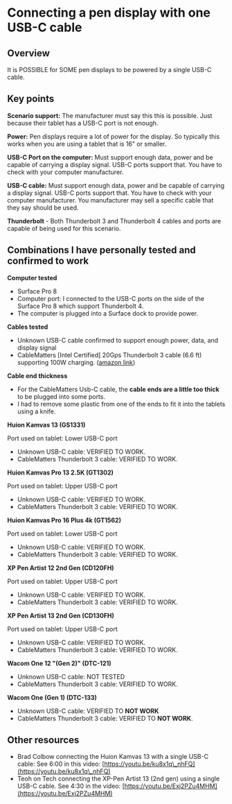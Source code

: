 # Connecting a pen display with one USB-C cable

## Overview

It is POSSIBLE for SOME pen displays to be powered by a single USB-C cable.

## Key points

**Scenario support:** The manufacturer must say this this is possible. Just because their tablet has a USB-C port is not enough.

**Power:** Pen displays require a lot of power for the display. So typically this works when you are using a tablet that is 16" or smaller.

**USB-C Port on the computer:** Must support enough data, power and be capable of carrying a display signal. USB-C ports support that. You have to check with your computer manufacturer.&#x20;

**USB-C cable:** Must support enough data, power and be capable of carrying a display signal. USB-C ports support that. You have to check with your computer manufacturer. You manufacturer may sell a specific cable that they say should be used.

**Thunderbolt** - Both Thunderbolt 3 and Thunderbolt 4 cables and ports are capable of being used for this scenario. &#x20;

## Combinations I have personally tested and confirmed to work

**Computer tested**

* Surface Pro 8
* Computer port: I connected to the USB-C ports on the side of the Surface Pro 8 which support Thunderbolt 4.
* The computer is plugged into a Surface dock to provide power.

**Cables tested**

* Unknown USB-C cable confirmed to support enough power, data, and display signal
* CableMatters \[Intel Certified] 20Gps Thunderbolt 3 cable (6.6 ft) supporting 100W charging. ([amazon link](https://www.amazon.com/dp/B01AS8U9KE))

**Cable end thickness**

* For the CableMatters Usb-C cable, the **cable ends are a little too thick** to be plugged into some ports.
* I had to remove some plastic from one of the ends to fit it into the tablets using a knife.&#x20;

**Huion Kamvas 13 (GS1331)**

Port used on tablet: Lower USB-C port

* Unknown USB-C cable: VERIFIED TO WORK.
* CableMatters Thunderbolt 3 cable: VERIFIED TO WORK.

**Huion Kamvas Pro 13 2.5K (GT1302)**

Port used on tablet: Upper USB-C port

* Unknown USB-C cable: VERIFIED TO WORK.
* CableMatters Thunderbolt 3 cable: VERIFIED TO WORK.

**Huion Kamvas Pro 16 Plus 4k (GT1562)**

Port used on tablet: Lower USB-C port&#x20;

* Unknown USB-C cable: VERIFIED TO WORK.
* CableMatters Thunderbolt 3 cable: VERIFIED TO WORK.

**XP Pen Artist 12 2nd Gen (CD120FH)**

Port used on tablet: Upper USB-C port

* Unknown USB-C cable: VERIFIED TO WORK.
* CableMatters Thunderbolt 3 cable: VERIFIED TO WORK.

&#x20;**XP Pen Artist 13 2nd Gen (CD130FH)**

Port used on tablet: Upper USB-C port

* Unknown USB-C cable: VERIFIED TO WORK.
* CableMatters Thunderbolt 3 cable: VERIFIED TO WORK.

**Wacom One 12 "(Gen 2)" (DTC-121)**

* Unknown USB-C cable: NOT TESTED
* CableMatters Thunderbolt 3 cable: VERIFIED TO WORK.&#x20;

**Wacom One (Gen 1) (DTC-133)**

* Unknown USB-C cable: VERIFIED TO **NOT WORK**
* CableMatters Thunderbolt 3 cable: VERIFIED TO **NOT WORK**.

## Other resources

* Brad Colbow connecting the Huion Kamvas 13 with a single USB-C cable: See 6:00 in this video: [https://youtu.be/ku8x1q\_nhFQ](https://youtu.be/ku8x1q\_nhFQ)
* Teoh on Tech connecting the XP-Pen Artist 13 (2nd gen) using a single USB-C cable. See 4:30 in the video:  [https://youtu.be/Exj2PZu4MHM](https://youtu.be/Exj2PZu4MHM)
